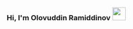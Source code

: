 ### Hi, I'm Olovuddin Ramiddinov <img src="https://media3.giphy.com/media/gM5qFksULw54NMWyry/giphy.gif?cid=ecf05e47pu37kokipw8mgmebd8m3t5slm6nyomdccrgwglzd&rid=giphy.gif&ct=s" width="30px">
